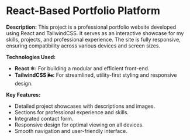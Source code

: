 # React-Based Portfolio Platform

**Description:**
This project is a professional portfolio website developed using React and TailwindCSS. It serves as an interactive showcase for my skills, projects, and professional experience. The site is fully responsive, ensuring compatibility across various devices and screen sizes.

**Technologies Used:**
- **React ⚛️:** For building a modular and efficient front-end.
- **TailwindCSS 🌬️:** For streamlined, utility-first styling and responsive design.

**Key Features:**
- Detailed project showcases with descriptions and images.
- Sections for professional experience and skills.
- Integrated contact form.
- Responsive design for optimal viewing on all devices.
- Smooth navigation and user-friendly interface.
